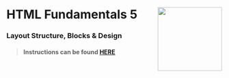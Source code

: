 # HTML Fundamentals 5 <img align="right" src="https://github.com/Learning-Fuze/prototypes_C11/blob/assets/assets/images/logos/LF_LOGO.png?raw=true" width="150">
### Layout Structure, Blocks & Design

>#### Instructions can be found <a href="http://learning-fuze.github.io/prototypes_C11/#/HTML-Fundamentals-5" target="_blank">HERE</a>

